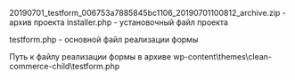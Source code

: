 20190701_testform_006753a7885845bc1106_20190701100812_archive.zip - архив проекта
installer.php - установочный файл проекта

testform.php - основной файл реализации формы

Путь к файлу реализации формы в архиве wp-content\themes\clean-commerce-child\testform.php
